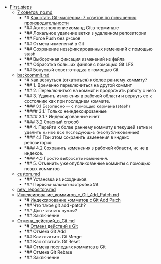 - <a href = "E:\Node_projects\Node_Way\NBase\_Md\_Index\_Git\contaners\Use_this\First_steps\cat.First_steps\dir.First_steps.md">First_steps</a>
    - <a href = "E:\Node_projects\Node_Way\NBase\_Md\_Index\_Git\contaners\Use_this\First_steps\7_советов_по.md">7_советов_по.md</a>
        - *# [Как стать Git-мастером: 7 советов по повышению производительности](https://nuancesprog.ru/p/5142/)
        - *## Автозаполнение команд Git в терминале
        - *## Локальное удаление ветки в удаленном репозитории
        - *## Force Push без рисков
        - *## Отмена изменений в Git
        - *## Сохранение незафиксированных изменений с помощью stash
        - *## Выборочная фиксация изменений из файла
        - *## Обработка больших файлов с помощью Git LFS
        - *## Бонусный совет: отладка с помощью Git
    - <a href = "E:\Node_projects\Node_Way\NBase\_Md\_Index\_Git\contaners\Use_this\First_steps\backcommit.md">backcommit.md</a>
        - *# [Как вернуться (откатиться) к более раннему коммиту?](https://ru.stackoverflow.com/questions/431520/%D0%9A%D0%B0%D0%BA-%D0%B2%D0%B5%D1%80%D0%BD%D1%83%D1%82%D1%8C%D1%81%D1%8F-%D0%BE%D1%82%D0%BA%D0%B0%D1%82%D0%B8%D1%82%D1%8C%D1%81%D1%8F-%D0%BA-%D0%B1%D0%BE%D0%BB%D0%B5%D0%B5-%D1%80%D0%B0%D0%BD%D0%BD%D0%B5%D0%BC%D1%83-%D0%BA%D0%BE%D0%BC%D0%BC%D0%B8%D1%82%D1%83)
        - *## 1. Временно переключиться на другой коммит
        - *## 2. Переключиться на коммит и продолжить работу с него
        - *## 3. Удалить изменения в рабочей области и вернуть ее к состоянию как при последнем коммите.
        - *### 3.1 Безопасно — с помощью кармана (stash)
        - *#### 3.1.1 Только неиндексированные
        - *#### 3.1.2 Индексированные и нет
        - *### 3.2 Опасный способ
        - *## 4. Перейти к более раннему коммиту в текущей ветке и удалить из нее все последующие (неопубликованные)
        - *### 4.1 При этом сохранить изменения в индекс репозитория:
        - *### 4.2 Сохранить изменения в рабочей области, но не в индексе.
        - *### 4.3 Просто выбросить изменения.
        - *## 5. Отменить уже опубликованные коммиты с помощью новых коммитов
    - <a href = "E:\Node_projects\Node_Way\NBase\_Md\_Index\_Git\contaners\Use_this\First_steps\custom.md">custom.md</a>
        - *## Установка из исходников
        - *## Первоначальная настройка Git
    - <a href = "E:\Node_projects\Node_Way\NBase\_Md\_Index\_Git\contaners\Use_this\First_steps\new_repository.md">new_repository.md</a>
    - <a href = "E:\Node_projects\Node_Way\NBase\_Md\_Index\_Git\contaners\Use_this\First_steps\Индексирование_коммитов_с_Git_Add_Patch.md">Индексирование_коммитов_с_Git_Add_Patch.md</a>
        - *# [Индексирование коммитов с Git Add Patch](https://nuancesprog.ru/p/7502/)
        - *## Что такое git add -patch?
        - *## Для чего это нужно?
        - *## Заключение
    - <a href = "E:\Node_projects\Node_Way\NBase\_Md\_Index\_Git\contaners\Use_this\First_steps\Отмена_действий_в_Git.md">Отмена_действий_в_Git.md</a>
        - *# [Отмена действий в Git](https://nuancesprog.ru/p/7659/)
        - *## Отмена Git Add
        - *## Как откатить Git Merge
        - *## Как откатить Git Reset
        - *## Отмена последних коммитов в Git
        - *## Отмена Git Rebase
        - *## Заключение
